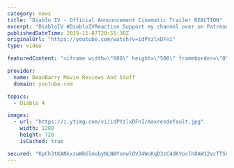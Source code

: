 ```yaml
---
category: news
title: "Diablo IV - Official Announcement Cinematic Trailer REACTION"
excerpt: "DiabloIV #DiabloIVReaction Support my channel over on Patreon for some amazing Unedited Reactions AND some Early Release Content: ..."
publishedDateTime: 2019-11-07T20:55:30Z
originalUrl: "https://youtube.com/watch?v=idPYzlxDFnI"
type: video

featuredContent: "<iframe width=\"800\" height=\"500\" frameborder=\"0\" src=\"https://www.youtube.com/embed/idPYzlxDFnI\" allow=\"accelerometer; autoplay; encrypted-media; gyroscope; picture-in-picture\" allowfullscreen></iframe>"

provider:
  name: DeanBarry Movie Reviews And Stuff
  domain: youtube.com

topics:
  - Diablo 4

images:
  - url: "https://i.ytimg.com/vi/idPYzlxDFnI/maxresdefault.jpg"
    width: 1280
    height: 720
    isCached: true

secured: "KpCh3tKANkxzwWbGlmobyNLNWYonwlOVJ4WuKqD3zC4dKYoclh8AW12vcTTSO2h6TFzHEssS0OPQcgv7ILszWjzBxNh7sYg+0ajGasDz5QQU38EtZ8UdNUK5rg75BOzx4Yg7XPvtxX0FIaRySS6q2mM8U4COh8YEZsMrmOakX0v2xV2SHPgsHJd0cxWFwuiY+EfVx6jmi6U1Wca6xOazIXcBpqPgzF7NXUjA8cNPCosogIJWn+9qCyRGNc5O+2dkZpH+xMnWzyP/71TPx6gZoZOixI1fdy2eEUnCP4nTADwguGnEII4lkfH/6z0/cPuELlbZUaSJxHSqdtd+uMX8PkvLbGQcCDYaiuNzpeuPjaj4qbcTALH61+xaL6vYYiLnP1GLlHti7m+nqyOi/iQOP/GLXMkcRGhyl0sN4H8hW2eyKFNI5MP1Qi6PZowdahYt;dAs2d77IH21dqoIkEMaDew=="
---
```


